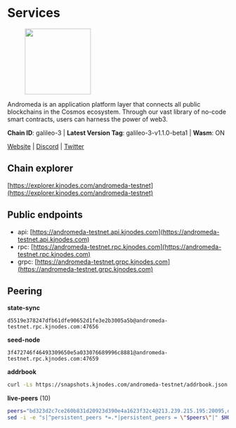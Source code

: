 # Services

<figure><img src="https://raw.githubusercontent.com/kj89/testnet_manuals/main/pingpub/logos/andromeda.png" width="150" alt=""><figcaption></figcaption></figure>

Andromeda is an application platform layer that connects all  public blockchains in the Cosmos ecosystem. Through our vast  library of no-code smart contracts, users can harness the power of web3.

**Chain ID**: galileo-3 | **Latest Version Tag**: galileo-3-v1.1.0-beta1 | **Wasm**: ON

[Website](https://www.andromedaprotocol.io) | [Discord](https://discord.gg/wzM3kSN3sE) | [Twitter](https://twitter.com/andromedaprot)




## Chain explorer
[https://explorer.kjnodes.com/andromeda-testnet](https://explorer.kjnodes.com/andromeda-testnet)

## Public endpoints

* api: [https://andromeda-testnet.api.kjnodes.com](https://andromeda-testnet.api.kjnodes.com)
* rpc: [https://andromeda-testnet.rpc.kjnodes.com](https://andromeda-testnet.rpc.kjnodes.com)
* grpc: [https://andromeda-testnet.grpc.kjnodes.com](https://andromeda-testnet.grpc.kjnodes.com)

## Peering

**state-sync**

```text
d5519e378247dfb61dfe90652d1fe3e2b3005a5b@andromeda-testnet.rpc.kjnodes.com:47656
```

**seed-node**

```text
3f472746f46493309650e5a033076689996c8881@andromeda-testnet.rpc.kjnodes.com:47659
```

**addrbook**
```bash
curl -Ls https://snapshots.kjnodes.com/andromeda-testnet/addrbook.json > $HOME/.andromedad/config/addrbook.json
```

**live-peers** (10)
```bash
peers="bd323d2c7ce260b831d20923d390e4a1623f32c4@213.239.215.195:20095,d5519e378247dfb61dfe90652d1fe3e2b3005a5b@65.109.68.190:47656,d78df88bc4a487c140e466a23f549ed90e7ebfb6@161.97.152.157:27656,2475bcd6fc1950d8ddecfccd2c3161ce99130741@194.126.172.250:36656,c695376edc542f4324c57f6858a23cd701c1ae55@80.87.202.141:26656,3c5024a2213f8bae01e85f450e3d5eb11cf28768@95.217.188.65:26656,2e5ac443db5dc855bb33570ef58ce21cf130197f@82.208.21.15:36656,13eff3f60e60546435a9f79e241372b299f559a1@5.161.80.223:26656,8870aca1936673bb2068ed07fcadc6c46d3ec3a1@146.190.83.6:22656,1c101b595362f6a5856ef34f43545cf95eb34912@65.109.26.21:15656"
sed -i -e "s|^persistent_peers *=.*|persistent_peers = \"$peers\"|" $HOME/.andromedad/config/config.toml
```
